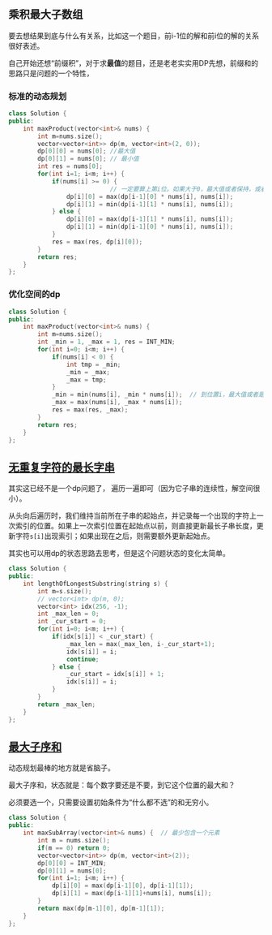 ## 乘积最大子数组
要去想结果到底与什么有关系，比如这一个题目，前i-1位的解和前i位的解的关系很好表述。

自己开始还想“前缀积”，对于求**最值**的题目，还是老老实实用DP先想，前缀和的思路只是问题的一个特性，

### 标准的动态规划

```cpp
class Solution {
public:
    int maxProduct(vector<int>& nums) {
        int m=nums.size();
        vector<vector<int>> dp(m, vector<int>(2, 0));
        dp[0][0] = nums[0]; //最大值
        dp[0][1] = nums[0]; // 最小值
        int res = nums[0];
        for(int i=1; i<m; i++) {
            if(nums[i] >= 0) {
							// 一定要算上第i位。如果大于0，最大值或者保持，或者从自己重新开始
                dp[i][0] = max(dp[i-1][0] * nums[i], nums[i]);  
                dp[i][1] = min(dp[i-1][1] * nums[i], nums[i]);
            } else {
                dp[i][0] = max(dp[i-1][1] * nums[i], nums[i]);
                dp[i][1] = min(dp[i-1][0] * nums[i], nums[i]);
            }
            res = max(res, dp[i][0]);
        }
        return res;
    }
};
```

### 优化空间的dp

```cpp
class Solution {
public:
    int maxProduct(vector<int>& nums) {
        int m=nums.size();
        int _min = 1, _max = 1, res = INT_MIN;
        for(int i=0; i<m; i++) {
            if(nums[i] < 0) {
                int tmp = _min;
                _min = _max;
                _max = tmp;
            }
            _min = min(nums[i], _min * nums[i]);  // 到位置i，最大值或者是nums[i]，或者是前面的最大值乘上nums[i]；最小值同理
            _max = max(nums[i], _max * nums[i]);
            res = max(res, _max);
        }
        return res;
    }
};
```

## [无重复字符的最长字串](https://leetcode-cn.com/problems/longest-substring-without-repeating-characters/)

其实这已经不是一个dp问题了， 遍历一遍即可（因为它子串的连续性，解空间很小）。

从头向后遍历时，我们维持当前所在子串的起始点，并记录每一个出现的字符上一次索引的位置。如果上一次索引位置在起始点以前，则直接更新最长子串长度，更新字符`s[i]`出现索引；如果出现在之后，则需要额外更新起始点。

其实也可以用dp的状态思路去思考，但是这个问题状态的变化太简单。

```cpp
class Solution {
public:
    int lengthOfLongestSubstring(string s) {
        int m=s.size();
        // vector<int> dp(m, 0);
        vector<int> idx(256, -1);
        int _max_len = 0;
        int _cur_start = 0;
        for(int i=0; i<m; i++) {
            if(idx[s[i]] < _cur_start) {
                _max_len = max(_max_len, i-_cur_start+1);
                idx[s[i]] = i; 
                continue;
            } else {
                _cur_start = idx[s[i]] + 1;
                idx[s[i]] = i;
            }
        }
        return _max_len;
    }
};
```

## [最大子序和](https://leetcode-cn.com/problems/maximum-subarray/)

动态规划最棒的地方就是省脑子。

最大子序和，状态就是：每个数字要还是不要，到它这个位置的最大和？

必须要选一个，只需要设置初始条件为“什么都不选”的和无穷小。

```c++
class Solution {
public:
    int maxSubArray(vector<int>& nums) {  // 最少包含一个元素
        int m = nums.size();
        if(m == 0) return 0;
        vector<vector<int>> dp(m, vector<int>(2));
        dp[0][0] = INT_MIN;
        dp[0][1] = nums[0];
        for(int i=1; i<m; i++) {
            dp[i][0] = max(dp[i-1][0], dp[i-1][1]);
            dp[i][1] = max(dp[i-1][1]+nums[i], nums[i]);
        }
        return max(dp[m-1][0], dp[m-1][1]);
    }
};
```